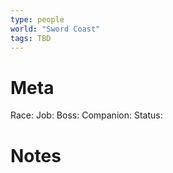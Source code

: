 ```yaml
---
type: people
world: "Sword Coast"
tags: TBD
---
```

# Meta
Race: 
Job: 
Boss:
Companion:
Status: 

# Notes

